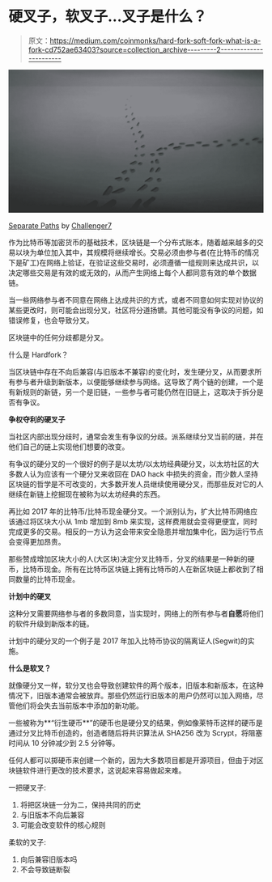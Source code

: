# 硬叉子，软叉子…叉子是什么？

> 原文：<https://medium.com/coinmonks/hard-fork-soft-fork-what-is-a-fork-cd752ae63403?source=collection_archive---------2----------------------->

![](img/f08e663b6f4e168774ced9a734e8fc93.png)

[Separate Paths](https://www.deviantart.com/challenger7/art/Separate-Paths-317724045) by [Challenger7](https://www.deviantart.com/challenger7/)

作为比特币等加密货币的基础技术，区块链是一个分布式账本，随着越来越多的交易以块为单位加入其中，其规模将继续增长。交易必须由参与者(在比特币的情况下是矿工)在网络上验证，在验证这些交易时，必须遵循一组规则来达成共识，以决定哪些交易是有效的或无效的，从而产生网络上每个人都同意有效的单个数据链。

当一些网络参与者不同意在网络上达成共识的方式，或者不同意如何实现对协议的某些更改时，则可能会出现分叉，社区将分道扬镳。其他可能没有争议的问题，如错误修复，也会导致分叉。

区块链中的任何分歧都是分叉。

什么是 Hardfork？

当区块链中存在不向后兼容(与旧版本不兼容)的变化时，发生硬分叉，从而要求所有参与者升级到新版本，以便能够继续参与网络。这导致了两个链的创建，一个是有新规则的新链，另一个是旧链，一些参与者可能仍然在旧链上，这取决于拆分是否有争议。

**争权夺利的硬叉子**

当社区内部出现分歧时，通常会发生有争议的分歧。派系继续分叉当前的链，并在他们自己的链上实现他们想要的改变。

有争议的硬分叉的一个很好的例子是以太坊/以太坊经典硬分叉，以太坊社区的大多数人认为应该有一个硬分叉来收回在 DAO hack 中损失的资金，而少数人坚持区块链的哲学是不可改变的，大多数开发人员继续使用硬分叉，而那些反对它的人继续在新链上挖掘现在被称为以太坊经典的东西。

再比如 2017 年的比特币/比特币现金硬分叉。一个派别认为，扩大比特币网络应该通过将区块大小从 1mb 增加到 8mb 来实现，这样费用就会变得更便宜，同时完成更多的交易。相反的一方认为这会带来安全隐患并增加集中化，因为运行节点会变得更加昂贵。

那些赞成增加区块大小的人(大区块)决定分叉比特币，分叉的结果是一种新的硬币，比特币现金。所有在比特币区块链上拥有比特币的人在新区块链上都收到了相同数量的比特币现金。

**计划中的硬叉**

这种分叉需要网络参与者的多数同意，当实现时，网络上的所有参与者**自愿**将他们的软件升级到新版本的链。

计划中的硬分叉的一个例子是 2017 年加入比特币协议的隔离证人(Segwit)的实施。

**什么是软叉？**

就像硬分叉一样，软分叉也会导致创建软件的两个版本，旧版本和新版本，在这种情况下，旧版本通常会被放弃。那些仍然运行旧版本的用户仍然可以加入网络，尽管他们将会失去当前版本中添加的新功能。

一些被称为**“衍生硬币**”的硬币也是硬分叉的结果，例如像莱特币这样的硬币是通过分叉比特币创造的，创造者随后将共识算法从 SHA256 改为 Scrypt，将阻塞时间从 10 分钟减少到 2.5 分钟等。

任何人都可以掷硬币来创建一个新的，因为大多数项目都是开源项目，但由于对区块链软件进行更改的技术要求，这说起来容易做起来难。

一把硬叉子:

1.  将把区块链一分为二，保持共同的历史
2.  与旧版本不向后兼容
3.  可能会改变软件的核心规则

柔软的叉子:

1.  向后兼容旧版本吗
2.  不会导致链断裂
